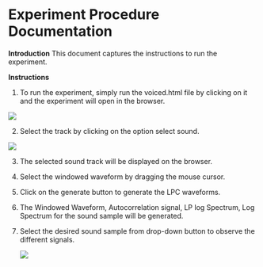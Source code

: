 # Experiment	Procedure	Documentation

**Introduction**
This	document	captures	the	instructions	to	run	the	experiment.

**Instructions**

1. To run the experiment, simply run the voiced.html file by clicking on it and the experiment	will	open	in	the	browser.

![](/SRIP/media/images/start.png)

2. 	Select the track by clicking on the option select sound.

![](/SRIP/media/images/select.png)

3. The selected sound track will be displayed on the browser.

4. Select the windowed waveform by dragging the mouse cursor. 

4. Click on the generate button to generate the LPC waveforms.

5. The Windowed Waveform, Autocorrelation signal, LP log Spectrum, Log Spectrum for the sound sample will be generated.


6. Select the desired sound sample from drop-down button to observe the different signals.
 
   ![](SRIP/media/images/sound.png)
